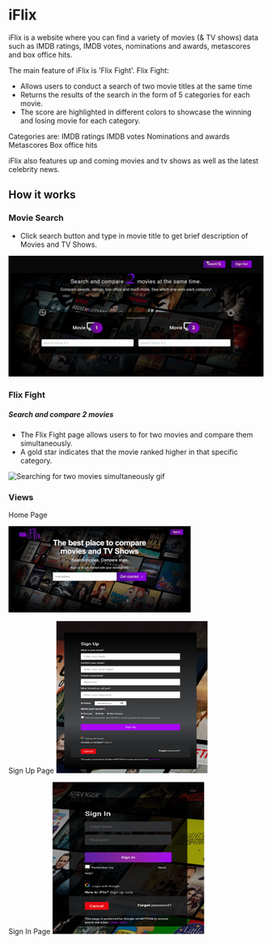 # iFlix 

iFlix is a website where you can find a variety of movies (& TV shows) data such as IMDB ratings, IMDB votes, nominations and awards, metascores and box office hits.

The main feature of iFlix is 'Flix Fight'. 
Flix Fight:
- Allows users to conduct a search of two movie titles at the same time
- Returns the results of the search in the form of 5 categories for each movie.
- The score are highlighted in different colors to showcase the winning and losing movie for each category.

Categories are: 
 IMDB ratings
 IMDB votes
 Nominations and awards
 Metascores 
 Box office hits

iFlix also features up and coming movies and tv shows as well as the latest celebrity news.


## How it works

### Movie Search

- Click search button and type in movie title to get brief description of Movies and TV Shows. 

![Search for movie information](img/iflix-top-search-gif.gif)

### Flix Fight 
##### Search and compare 2 movies
- The Flix Fight page allows users to for two movies and compare them simultaneously. 
- A gold star indicates that the movie ranked higher in that specific category. 

![Searching for two movies simultaneously gif](img/flix-fight2.gif)
<!-- ![Dual search](https://i.imgur.com/c8Q2WlU.gif) -->

<!-- <img src="https://i.imgur.com/uw113BL.gif" width="200" height="200" /> -->

### Views

Home Page

![Home page view using gif](img/iflix-gif-1.gif)

Sign Up Page
<img src="img/signup.png" width="300" height="300" />


Sign In Page
<img src="img/signin.png" width="300" height="300" />